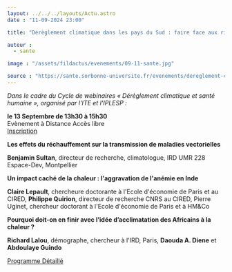 ```yaml
---
layout: ../../../layouts/Actu.astro
date : "11-09-2024 23:00"

title: "Dérèglement climatique dans les pays du Sud : faire face aux risques croissants pour la santé"

auteur :
  - sante

image : "/assets/fildactus/evenements/09-11-sante.jpg"

source : "https://sante.sorbonne-universite.fr/evenements/dereglement-climatique-dans-les-pays-du-sud-faire-face-aux-risques-croissants-pour-la"
---
```


_Dans le cadre du Cycle de webinaires « Dérèglement climatique et santé humaine », organisé par l'ITE et l'IPLESP :_

__le 13 Septembre de 13h30 à 15h30__  
Evènement à Distance
Accès libre  
[Inscription](https://lime3-app2.sorbonne-universite.fr/index.php/629779)

__Les effets du réchauffement sur la transmission de maladies vectorielles__

__Benjamin Sultan__, directeur de recherche, climatologue, IRD UMR 228 Espace-Dev, Montpellier

__Un impact caché de la chaleur : l'aggravation de l'anémie en Inde__

__Claire Lepault__, chercheure doctorante à l'Ecole d'économie de Paris et au CIRED, __Philippe Quirion__, directeur de recherche CNRS au CIRED, Pierre Uginet, chercheur doctorant à l'Ecole d'économie de Paris et à HM&Co

__Pourquoi doit-on en finir avec l’idée d’acclimatation des Africains à la chaleur ?__

__Richard Lalou__, démographe, chercheur à l'IRD, Paris, __Daouda A. Diene__ et __Abdoulaye Guindo__

[Programme Détaillé](https://ite.sorbonne-universite.fr/actualites-ite/dereglement-climatique-dans-les-pays-du-sud-faire-face-aux-risques-croissants-pour)